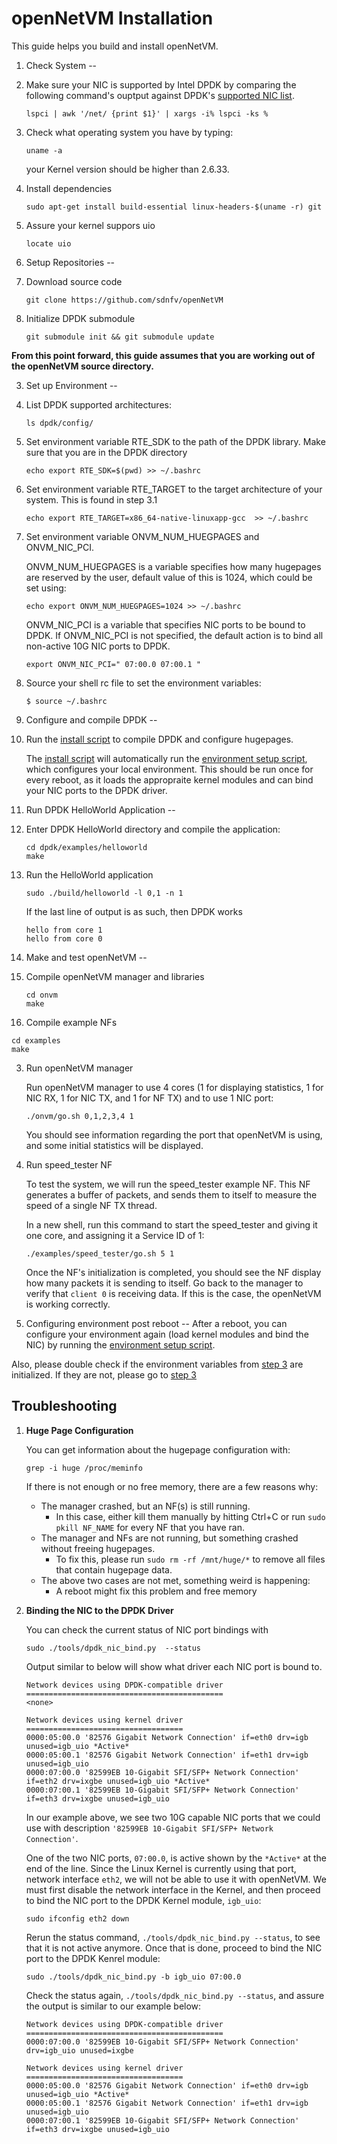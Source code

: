 openNetVM Installation
==

This guide helps you build and install openNetVM.

1. Check System
--

1. Make sure your NIC is supported by Intel DPDK by comparing the following command's ouptput against DPDK's [supported NIC list][nics].

    `lspci | awk '/net/ {print $1}' | xargs -i% lspci -ks %`

2.  Check what operating system you have by typing:

    `uname -a`

    your Kernel version should be higher than 2.6.33.

3. Install dependencies

    `sudo apt-get install build-essential linux-headers-$(uname -r) git`

4. Assure your kernel suppors uio

    `locate uio`

2. Setup Repositories
--

1. Download source code

    `git clone https://github.com/sdnfv/openNetVM`

2. Initialize DPDK submodule

    `git submodule init && git submodule update`

 **From this point forward, this guide assumes that you are working out of the openNetVM source directory.**

3. Set up Environment
--

1. List DPDK supported architectures:

    `ls dpdk/config/`

2. Set environment variable RTE_SDK to the path of the DPDK library.  Make sure that you are in the DPDK directory

    `echo export RTE_SDK=$(pwd) >> ~/.bashrc`

3. Set environment variable RTE_TARGET to the target architecture of your system.  This is found in step 3.1

    `echo export RTE_TARGET=x86_64-native-linuxapp-gcc  >> ~/.bashrc`

4. Set environment variable ONVM_NUM_HUEGPAGES and ONVM_NIC_PCI. 

    ONVM_NUM_HUEGPAGES is a variable specifies how many hugepages are reserved by the user, default value of this is 1024, which could be set using: 

    `echo export ONVM_NUM_HUEGPAGES=1024 >> ~/.bashrc`

    ONVM_NIC_PCI is a variable that specifies NIC ports to be bound to DPDK.  If ONVM_NIC_PCI is not specified, the default action is to bind all non-active 10G NIC ports to DPDK.

    `export ONVM_NIC_PCI=" 07:00.0 07:00.1 "`

5. Source your shell rc file to set the environment variables:

    `$ source ~/.bashrc`

4. Configure and compile DPDK
--

1. Run the [install script][install] to compile DPDK and configure hugepages.

    The [install script][install] will automatically run the [environment setup script][environment], which configures your local environment.  This should be run once for every reboot, as it loads the appropraite kernel modules and can bind your NIC ports to the DPDK driver.

5. Run DPDK HelloWorld Application
--

1. Enter DPDK HelloWorld directory and compile the application:

    ```
    cd dpdk/examples/helloworld
    make
    ```

2. Run the HelloWorld application

    `sudo ./build/helloworld -l 0,1 -n 1`

    If the last line of output is as such, then DPDK works

    ```
    hello from core 1
    hello from core 0
    ```

6. Make and test openNetVM
--

1. Compile openNetVM manager and libraries
 
    ```
    cd onvm
    make
    ```

2. Compile example NFs
 
 ```
 cd examples
 make
 ```

3. Run openNetVM manager

    Run openNetVM manager to use 4 cores (1 for displaying statistics, 1 for NIC RX, 1 for NIC TX, and 1 for NF TX) and to use 1 NIC port:

    `./onvm/go.sh 0,1,2,3,4 1`

    You should see information regarding the port that openNetVM is using, and some initial statistics will be displayed.

4. Run speed_tester NF

    To test the system, we will run the speed_tester example NF.  This NF generates a buffer of packets, and sends them to itself to measure the speed of a single NF TX thread.

    In a new shell, run this command to start the speed_tester and giving it one core, and assigning it a Service ID of 1:

    `./examples/speed_tester/go.sh 5 1`

    Once the NF's initialization is completed, you should see the NF display how many packets it is sending to itself.  Go back to the manager to verify that `client 0` is receiving data.  If this is the case, the openNetVM is working correctly.

7. Configuring environment post reboot
--
After a reboot, you can configure your environment again (load kernel modules and bind the NIC) by running the [environment setup script][environment].
 
Also, please double check if the environment variables from [step 3](#3-set-up-environment) are initialized.  If they are not, please go to [step 3](#3-set-up-environment)

Troubleshooting
--

1. **Huge Page Configuration**

    You can get information about the hugepage configuration with:

    `grep -i huge /proc/meminfo`

    If there is not enough or no free memory, there are a few reasons why:

     - The manager crashed, but an NF(s) is still running.
         - In this case, either kill them manually by hitting Ctrl+C or run `sudo pkill NF_NAME` for every NF that you have ran.
     - The manager and NFs are not running, but something crashed without freeing hugepages.
         - To fix this, please run `sudo rm -rf /mnt/huge/*` to remove all files that contain hugepage data.
     - The above two cases are not met, something weird is happening:
         - A reboot might fix this problem and free memory

2. **Binding the NIC to the DPDK Driver**

    You can check the current status of NIC port bindings with

    `sudo ./tools/dpdk_nic_bind.py  --status`

    Output similar to below will show what driver each NIC port is bound to.
    
    ```
    Network devices using DPDK-compatible driver
    ============================================
    <none>

    Network devices using kernel driver
    ===================================
    0000:05:00.0 '82576 Gigabit Network Connection' if=eth0 drv=igb unused=igb_uio *Active*
    0000:05:00.1 '82576 Gigabit Network Connection' if=eth1 drv=igb unused=igb_uio
    0000:07:00.0 '82599EB 10-Gigabit SFI/SFP+ Network Connection' if=eth2 drv=ixgbe unused=igb_uio *Active*
    0000:07:00.1 '82599EB 10-Gigabit SFI/SFP+ Network Connection' if=eth3 drv=ixgbe unused=igb_uio
    ```

    In our example above, we see two 10G capable NIC ports that we could use with description `'82599EB 10-Gigabit SFI/SFP+ Network Connection'`.

    One of the two NIC ports, `07:00.0`, is active shown by the `*Active*` at the end of the line.  Since the Linux Kernel is currently using that port, network interface `eth2`, we will not be able to use it with openNetVM.  We must first disable the network interface in the Kernel, and then proceed to bind the NIC port to the DPDK Kernel module, `igb_uio`:

    `sudo ifconfig eth2 down`

    Rerun the status command, `./tools/dpdk_nic_bind.py --status`, to see that it is not active anymore.  Once that is done, proceed to bind the NIC port to the DPDK Kenrel module:

    `sudo ./tools/dpdk_nic_bind.py -b igb_uio 07:00.0`

    Check the status again, `./tools/dpdk_nic_bind.py --status`, and assure the output is similar to our example below: 

    ```
    Network devices using DPDK-compatible driver
    ============================================
    0000:07:00.0 '82599EB 10-Gigabit SFI/SFP+ Network Connection' drv=igb_uio unused=ixgbe
   
    Network devices using kernel driver
    ===================================
    0000:05:00.0 '82576 Gigabit Network Connection' if=eth0 drv=igb unused=igb_uio *Active*
    0000:05:00.1 '82576 Gigabit Network Connection' if=eth1 drv=igb unused=igb_uio
    0000:07:00.1 '82599EB 10-Gigabit SFI/SFP+ Network Connection' if=eth3 drv=ixgbe unused=igb_uio
    ```

[nics]: http://dpdk.org/doc/nics
[install]: scripts/install.sh
[environment]: scripts/setup_environment.sh